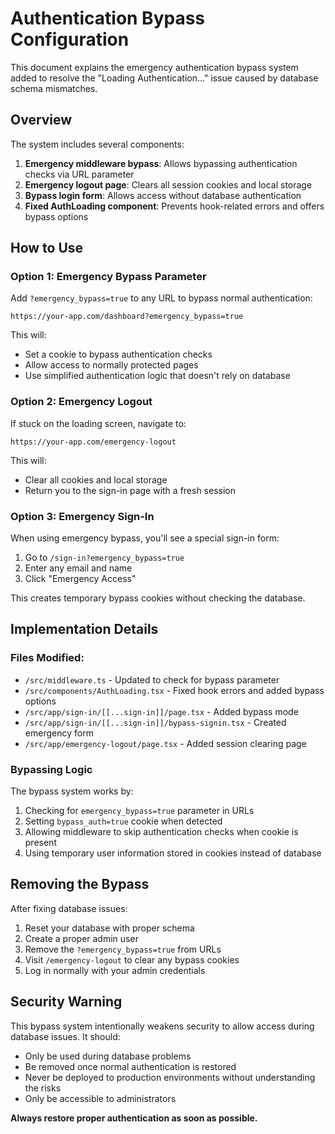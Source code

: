 # Authentication Bypass Configuration

This document explains the emergency authentication bypass system added to resolve the "Loading Authentication..." issue caused by database schema mismatches.

## Overview

The system includes several components:

1. **Emergency middleware bypass**: Allows bypassing authentication checks via URL parameter
2. **Emergency logout page**: Clears all session cookies and local storage 
3. **Bypass login form**: Allows access without database authentication
4. **Fixed AuthLoading component**: Prevents hook-related errors and offers bypass options

## How to Use

### Option 1: Emergency Bypass Parameter

Add `?emergency_bypass=true` to any URL to bypass normal authentication:

```
https://your-app.com/dashboard?emergency_bypass=true
```

This will:
- Set a cookie to bypass authentication checks
- Allow access to normally protected pages
- Use simplified authentication logic that doesn't rely on database

### Option 2: Emergency Logout

If stuck on the loading screen, navigate to:

```
https://your-app.com/emergency-logout
```

This will:
- Clear all cookies and local storage
- Return you to the sign-in page with a fresh session

### Option 3: Emergency Sign-In

When using emergency bypass, you'll see a special sign-in form:

1. Go to `/sign-in?emergency_bypass=true`
2. Enter any email and name
3. Click "Emergency Access"

This creates temporary bypass cookies without checking the database.

## Implementation Details

### Files Modified:

- `/src/middleware.ts` - Updated to check for bypass parameter
- `/src/components/AuthLoading.tsx` - Fixed hook errors and added bypass options
- `/src/app/sign-in/[[...sign-in]]/page.tsx` - Added bypass mode
- `/src/app/sign-in/[[...sign-in]]/bypass-signin.tsx` - Created emergency form
- `/src/app/emergency-logout/page.tsx` - Added session clearing page

### Bypassing Logic

The bypass system works by:

1. Checking for `emergency_bypass=true` parameter in URLs
2. Setting `bypass_auth=true` cookie when detected
3. Allowing middleware to skip authentication checks when cookie is present
4. Using temporary user information stored in cookies instead of database

## Removing the Bypass

After fixing database issues:

1. Reset your database with proper schema
2. Create a proper admin user
3. Remove the `?emergency_bypass=true` from URLs
4. Visit `/emergency-logout` to clear any bypass cookies
5. Log in normally with your admin credentials

## Security Warning

This bypass system intentionally weakens security to allow access during database issues. It should:

- Only be used during database problems
- Be removed once normal authentication is restored
- Never be deployed to production environments without understanding the risks
- Only be accessible to administrators

**Always restore proper authentication as soon as possible.**